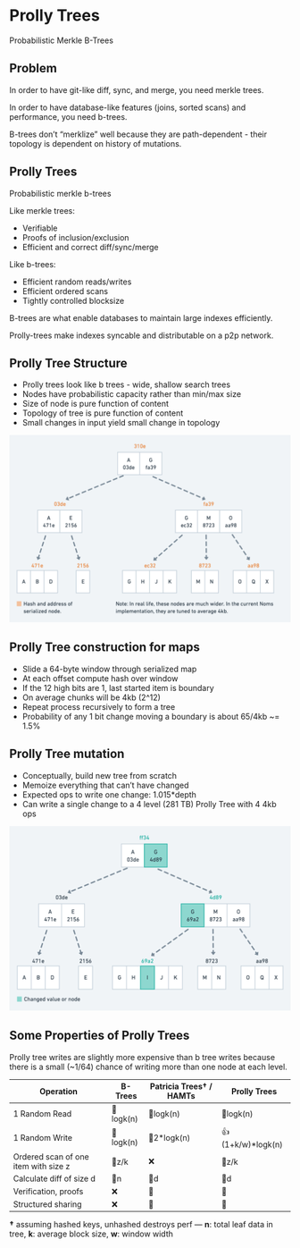 # Prolly Trees
Probabilistic Merkle B-Trees

## Problem
In order to have git-like diff, sync, and merge, you need merkle trees.

In order to have database-like features (joins, sorted scans) and performance, you need b-trees.

B-trees don’t “merklize” well because they are path-dependent - their topology is dependent on history of mutations.

## Prolly Trees
Probabilistic merkle b-trees

Like merkle trees:
* Verifiable
* Proofs of inclusion/exclusion
* Efficient and correct diff/sync/merge

Like b-trees:
* Efficient random reads/writes
* Efficient ordered scans
* Tightly controlled blocksize

B-trees are what enable databases to maintain large indexes efficiently.

Prolly-trees make indexes syncable and distributable on a p2p network.

## Prolly Tree Structure

* Prolly trees look like b trees - wide, shallow search trees
* Nodes have probabilistic capacity rather than min/max size
* Size of node is pure function of content
* Topology of tree is pure function of content
* Small changes in input yield small change in topology

![Prolly Tree Diagram](./images/prolly-tree-structure.png)

## Prolly Tree construction for maps

* Slide a 64-byte window through serialized map
* At each offset compute hash over window
* If the 12 high bits are 1, last started item is boundary
* On average chunks will be 4kb (2^12)
* Repeat process recursively to form a tree
* Probability of any 1 bit change moving a boundary is about 65/4kb ~= 1.5%

## Prolly Tree mutation

* Conceptually, build new tree from scratch
* Memoize everything that can’t have changed
* Expected ops to write one change: 1.015*depth
* Can write a single change to a 4 level (281 TB) Prolly Tree with 4 4kb ops

![Prolly Tree Mutation](./images/prolly-tree-mutation.png)

## Some Properties of Prolly Trees

Prolly tree writes are slightly more expensive than b tree writes because there is a small (~1/64) chance of writing more than one node at each level.

Operation | B-Trees | Patricia Trees† / HAMTs | Prolly Trees
--------- | ------- | ----------------------- | ------------
1 Random Read | 🎉logk(n) | 🎉logk(n) | 🎉logk(n)
1 Random Write | 🎉logk(n) | 💩2*logk(n) | 👍(1+k/w)*logk(n)
Ordered scan of one item with size z | 🎉z/k | ❌ | 🎉z/k
Calculate diff of size d | 💩n | 🎉d | 🎉d
Verification, proofs | ❌ | 🙌 | 🙌
Structured sharing | ❌ | 🙌 | 🙌

**†** assuming hashed keys, unhashed destroys perf — **n**: total leaf data in tree, **k**: average block size, **w**: window width



